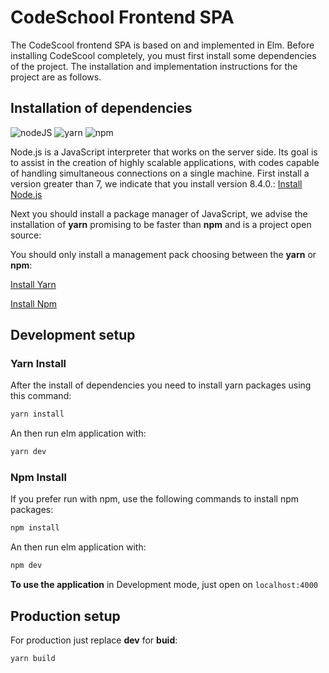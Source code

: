 # CodeSchool Frontend SPA

The CodeScool frontend SPA is based on and implemented in Elm. Before installing CodeScool completely, you must first install some dependencies of the project. The installation and implementation instructions for the project are as follows.

## Installation of dependencies

![nodeJS](https://kaskwp.kask.at/wp-content/uploads/2015/03/nodejs-new-pantone-black-1-150x150.png)
![yarn](https://techracho.bpsinc.jp/wp-content/uploads/2016/10/161012_1628_HsYHd6.png)
![npm](http://restfulbrilliance.com/img/tech/npm.png)


Node.js is a JavaScript interpreter that works on the server side. Its goal is to assist in the creation of highly scalable applications, with codes capable of handling simultaneous connections on a single machine.
First install a version greater than 7, we indicate that you install version 8.4.0.: [Install Node.js](https://nodejs.org/en/download/package-manager/)

Next you should install a package manager of JavaScript, we advise the installation of **yarn** promising to be faster than **npm** and is a project open source:

You should only install a management pack choosing between the **yarn** or **npm**:

[Install Yarn](https://yarnpkg.com/lang/en/docs/install/)

[Install Npm](https://docs.npmjs.com/cli/install)


## Development setup

###  Yarn Install
After the install of dependencies you need to install yarn packages using this command:

```bash
yarn install
```
An then run elm application with:

```bash
yarn dev
```

###  Npm Install
If you prefer run with npm, use the following commands to install npm packages:

```bash
npm install
```
An then run elm application with:

```bash
npm dev
```

**To use the application** in Development mode, just open on ```localhost:4000```


## Production setup

For production just replace **dev** for **buid**:

```bash
yarn build
```
